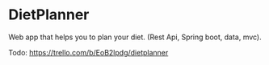# DietPlanner
Web app that helps you to plan your diet. (Rest Api, Spring boot, data, mvc).

Todo:
https://trello.com/b/EoB2lpdg/dietplanner
